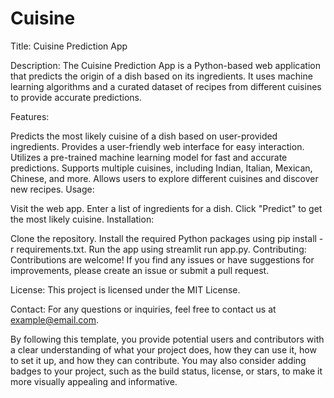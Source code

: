 # Cuisine
Title: Cuisine Prediction App

Description:
The Cuisine Prediction App is a Python-based web application that predicts the origin of a dish based on its ingredients. It uses machine learning algorithms and a curated dataset of recipes from different cuisines to provide accurate predictions.

Features:

Predicts the most likely cuisine of a dish based on user-provided ingredients.
Provides a user-friendly web interface for easy interaction.
Utilizes a pre-trained machine learning model for fast and accurate predictions.
Supports multiple cuisines, including Indian, Italian, Mexican, Chinese, and more.
Allows users to explore different cuisines and discover new recipes.
Usage:

Visit the web app.
Enter a list of ingredients for a dish.
Click "Predict" to get the most likely cuisine.
Installation:

Clone the repository.
Install the required Python packages using pip install -r requirements.txt.
Run the app using streamlit run app.py.
Contributing:
Contributions are welcome! If you find any issues or have suggestions for improvements, please create an issue or submit a pull request.

License:
This project is licensed under the MIT License.

Contact:
For any questions or inquiries, feel free to contact us at example@email.com.

By following this template, you provide potential users and contributors with a clear understanding of what your project does, how they can use it, how to set it up, and how they can contribute. You may also consider adding badges to your project, such as the build status, license, or stars, to make it more visually appealing and informative.





